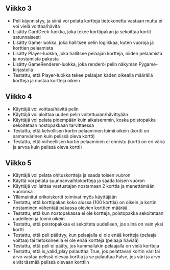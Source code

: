 ## Viikko 3

- Peli käynnistyy, ja siinä voi pelata kortteja tietokonetta vastaan mutta ei voi vielä voittaa/hävitä
- Lisätty CardDeck-luokka, joka tekee korttipakan ja sekoittaa kortit satunnaisesti
- Lisätty Game-luokka, joka hallitsee pelin logiikkaa, kuten vuoroja ja korttien pelaamista
- Lisätty Player-luokka, joka hallitsee pelaajan kortteja, niiden pelaamista ja nostamista pakasta
- Lisätty GameRenderer-luokka, joka renderöi pelin näkymän Pygame-kirjastolla
- Testattu, että Player-luokka tekee pelaajan käden oikealla määrällä kortteja ja nostaa kortteja oikein

## Viikko 4

- Käyttäjä voi voittaa/hävitä pelin
- Käyttäjä voi aloittaa uuden pelin voitettuaan/hävittyään
- Käyttäjä voi pelata pidempään kuin aikaisemmin, koska poistopakka sekoitetaan nostopakkaan tarvittaessa
- Testattu, että kelvollisen kortin pelaaminen toimii oikein (kortti on samanvärinen kuin pelissä oleva kortti)
- Testattu, että virheellisen kortin pelaaminen ei onnistu (kortti on eri väriä ja arvoa kuin pelissä oleva kortti)

## Viikko 5

- Käyttäjä voi pelata ohituskortteja ja saada toisen vuoron
- Käyttä voi pelata suunnanvaihtokortteja ja saada toisen vuoron
- Käyttäjä voi laittaa vastustajan nostamaan 2 korttia ja menettämään vuoronsa
- Yllämainitut erikoiskortit toimivat myös käyttäjään
- Testattu, että korttipakan koko alussa (100 korttia) on oikein ja kortin nostaminen vähentää pakassa olevien korttien määrää
- Testattu, että kun nostopakassa ei ole kortteja, poistopakka sekoitetaan uudelleen ja toimii oikein
- Testattu, että poistopakkaa ei sekoiteta uudelleen, jos siinä on vain yksi kortti
- Testattu, että peli päättyy, kun pelaajalla ei ole enää kortteja (pelaaja voittaa) tai tietokoneella ei ole enää kortteja (pelaaja häviää)
- Testattu, että peli ei pääty, jos kummallakin pelaajalla on vielä kortteja
- Testattu, että is_valid_play palauttaa True, jos pelattavan kortin väri tai arvo vastaa pelissä olevaa korttia ja se palauttaa False, jos väri ja arvo eivät täsmää pelissä olevaan korttiin
